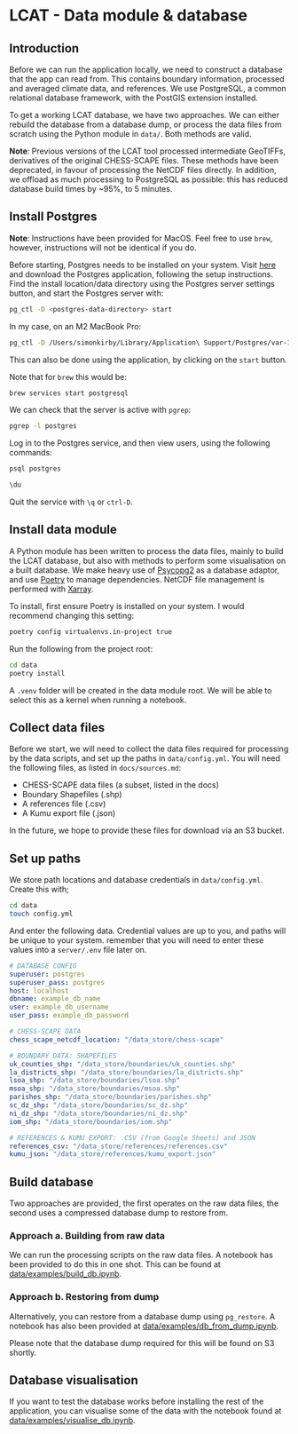 # LCAT - Data module & database

## Introduction

Before we can run the application locally, we need to construct a database that the app can read from. This contains boundary information, processed and averaged climate data, and references. We use PostgreSQL, a common relational database framework, with the PostGIS extension installed.

To get a working LCAT database, we have two approaches. We can either rebuild the database from a database dump, or process the data files from scratch using the Python module in `data/`. Both methods are valid.

**Note**: Previous versions of the LCAT tool processed intermediate GeoTIFFs, derivatives of the original CHESS-SCAPE files. These methods have been deprecated, in favour of processing the NetCDF files directly.
In addition, we offload as much processing to PostgreSQL as possible: this has reduced database build times by ~95%, to 5 minutes.

## Install Postgres

**Note**: Instructions have been provided for MacOS. Feel free to use `brew`, however, instructions will not be identical if you do.

Before starting, Postgres needs to be installed on your system. Visit [here](https://postgresapp.com/) and download the Postgres application, following the setup instructions. Find the install location/data directory using the Postgres server settings button, and start the Postgres server with:

```bash
pg_ctl -D <postgres-data-directory> start
```

In my case, on an M2 MacBook Pro:

```bash
pg_ctl -D /Users/simonkirby/Library/Application\ Support/Postgres/var-16 start
```

This can also be done using the application, by clicking on the `start` button.

Note that for `brew` this would be:

```bash
brew services start postgresql
```

We can check that the server is active with `pgrep`:

```bash
pgrep -l postgres
```

Log in to the Postgres service, and then view users, using the following commands:

```bash
psql postgres
```

```bash
\du
```

Quit the service with `\q` or `ctrl-D`.

## Install data module

A Python module has been written to process the data files, mainly to build the LCAT database, but also with methods to perform some visualisation on a built database. We make heavy use of [Psycopg2](https://www.psycopg.org/docs/) as a database adaptor, and use [Poetry](https://python-poetry.org/) to manage dependencies. NetCDF file management is performed with [Xarray](https://docs.xarray.dev/en/stable/).

To install, first ensure Poetry is installed on your system. I would recommend changing this setting:

```bash
poetry config virtualenvs.in-project true
```

Run the following from the project root:

```bash
cd data
poetry install
```

A `.venv` folder will be created in the data module root. We will be able to select this as a kernel when running a notebook.

## Collect data files

Before we start, we will need to collect the data files required for processing by the data scripts, and set up the paths in `data/config.yml`. You will need the following files, as listed in `docs/sources.md`:

* CHESS-SCAPE data files (a subset, listed in the docs)
* Boundary Shapefiles (.shp)
* A references file (.csv)
* A Kumu export file (.json)

In the future, we hope to provide these files for download via an S3 bucket.

## Set up paths

We store path locations and database credentials in `data/config.yml`. Create this with;

```bash
cd data
touch config.yml
```

And enter the following data. Credential values are up to you, and paths will be unique to your system. remember that you will need to enter these values into a `server/.env` file later on.

```yml
# DATABASE CONFIG
superuser: postgres
superuser_pass: postgres
host: localhost
dbname: example_db_name
user: example_db_username
user_pass: example_db_password

# CHESS-SCAPE DATA
chess_scape_netcdf_location: "/data_store/chess-scape"

# BOUNDARY DATA: SHAPEFILES
uk_counties_shp: "/data_store/boundaries/uk_counties.shp"
la_districts_shp: "/data_store/boundaries/la_districts.shp"
lsoa_shp: "/data_store/boundaries/lsoa.shp"
msoa_shp: "/data_store/boundaries/msoa.shp"
parishes_shp: "/data_store/boundaries/parishes.shp"
sc_dz_shp: "/data_store/boundaries/sc_dz.shp"
ni_dz_shp: "/data_store/boundaries/ni_dz.shp"
iom_shp: "/data_store/boundaries/iom.shp"

# REFERENCES & KUMU EXPORT: .CSV (from Google Sheets) and JSON
references_csv: "/data_store/references/references.csv"
kumu_json: "/data_store/references/kumu_export.json"
```

## Build database

Two approaches are provided, the first operates on the raw data files, the second uses a compressed database dump to restore from.

### Approach a. Building from raw data

We can run the processing scripts on the raw data files. A notebook has been provided to do this in one shot. This can be found at [data/examples/build_db.ipynb](../data/examples/build_db.ipynb).

### Approach b. Restoring from dump

Alternatively, you can restore from a database dump using `pg_restore`. A notebook has also been provided at [data/examples/db_from_dump.ipynb](../data/examples/db_from_dump.ipynb).

Please note that the database dump required for this will be found on S3 shortly.

## Database visualisation

If you want to test the database works before installing the rest of the application, you can visualise some of the data with the notebook found at [data/examples/visualise_db.ipynb](../data/examples/visualise_db.ipynb).
